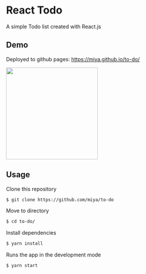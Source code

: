 # React Todo

A simple Todo list created with React.js
## Demo
Deployed to github pages: https://miya.github.io/to-do/

<img src="https://user-images.githubusercontent.com/34241526/117146276-fe960b80-adee-11eb-9531-8682bceaac1a.png" width="250">

## Usage

Clone this repository
```sh
$ git clone https://github.com/miya/to-do
```

Move to directory
```sh
$ cd to-do/
```

Install dependencies
```sh
$ yarn install
```

Runs the app in the development mode
```sh
$ yarn start
```
